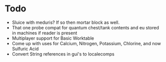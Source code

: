 # Todo
- Sluice with meduris? If so then mortar block as well.
- That one probe compat for quantum chest/tank contents and eu stored in machines if reader is present
- Multiplayer support for Basic Worktable
- Come up with uses for Calcium, Nitrogen, Potassium, Chlorine, and now Sulfuric Acid
- Convert String references in gui's to localecomps